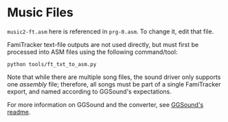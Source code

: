 Music Files
===========

`music2-ft.asm` here is referenced in `prg-0.asm`. To change it, edit that file.

FamiTracker text-file outputs are not used directly, but must first be
processed into ASM files using the following command/tool:

    python tools/ft_txt_to_asm.py

Note that while there are multiple song files, the sound driver only supports
one _assembly_ file; therefore, all songs must be part of a single FamiTracker
export, and named according to GGSound's expectations.

For more information on GGSound and the converter, see
[GGSound's readme](https://github.com/gradualgames/ggsound/).
